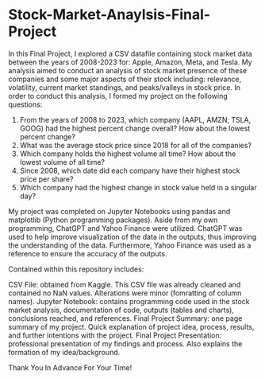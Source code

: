 # Stock-Market-Anaylsis-Final-Project

In this Final Project, I explored a CSV datafile containing stock market data between the years of 2008-2023 for: Apple, Amazon, Meta, and Tesla. My analysis aimed to conduct an analysis of stock market presence of these companies and some major aspects of their stock including: relevance, volatility, current market standings, and peaks/valleys in stock price. In order to conduct this analysis, I formed my project on the following questions: 

1. From the years of 2008 to 2023, which company (AAPL, AMZN, TSLA, GOOG) had the highest percent change overall? How about the lowest percent change?
2. What was the average stock price since 2018 for all of the companies?
3. Which company holds the highest volume all time? How about the lowest volume of all time?
4. Since 2008, which date did each company have their highest stock price per share?
5. Which company had the highest change in stock value held in a singular day?

My project was completed on Jupyter Notebooks using pandas and matplotlib (Python programming packages). Aside from my own programming, ChatGPT and Yahoo Finance were utilized. ChatGPT was used to help improve visualization of the data in the outputs, thus improving the understanding of the data. Furthermore, Yahoo Finance was used as a reference to ensure the accuracy of the outputs. 

Contained within this repository includes: 

CSV File: obtained from Kaggle. This CSV file was already cleaned and contained no NaN values. Alterations were minor (fomratting of column names). 
Jupyter Notebook: contains programming code used in the stock market analysis, documentation of code, outputs (tables and charts), conclusions reached, and references. 
Final Project Summary: one page summary of my project. Quick explanation of project idea, process, results, and further intentions with the project. 
Final Project Presentation: professional presentation of my findings and process. Also explains the formation of my idea/background.

Thank You In Advance For Your Time!
